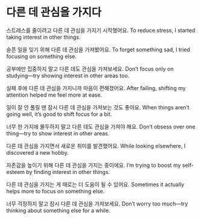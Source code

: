 # 다른 데 관심을 가지다

스트레스를 줄이려고 다른 데 관심을 가지기 시작했어요.
To reduce stress, I started taking interest in other things.

슬픈 일을 잊기 위해 다른 데 관심을 가져봤어요.
To forget something sad, I tried focusing on something else.

공부에만 집중하지 말고 다른 데도 관심을 가져보세요.
Don’t focus only on studying—try showing interest in other areas too.

실패 후에 다른 데 관심을 가지니까 마음이 편해졌어요.
After failing, shifting my attention helped me feel more at ease.

일이 잘 안 풀릴 땐 잠시 다른 데 관심을 가져보는 것도 좋아요.
When things aren’t going well, it’s good to shift focus for a bit.

너무 한 가지에 몰두하지 말고 다른 데도 관심을 가져야 해요.
Don’t obsess over one thing—try to show interest in other areas.

다른 데 관심을 가지면서 새로운 취미를 발견했어요.
While looking elsewhere, I discovered a new hobby.

자존감을 높이기 위해 다른 데 관심을 가지는 중이에요.
I’m trying to boost my self-esteem by finding interest in other things.

다른 데 관심을 가지는 게 때로는 더 도움이 될 수 있어요.
Sometimes it actually helps more to focus on something else.

너무 걱정하지 말고 잠시 다른 데 관심을 가져보세요.
Don’t worry too much—try thinking about something else for a while.
